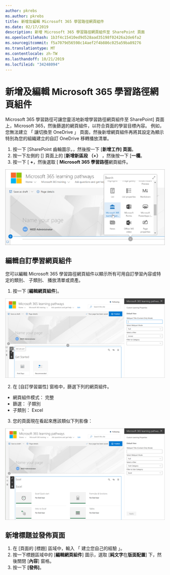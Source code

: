 ```yaml
---
author: pkrebs
ms.author: pkrebs
title: 新增及編輯 Microsoft 365 學習路徑網頁組件
ms.date: 02/17/2019
description: 新增 Microsoft 365 學習路徑網頁組件至 SharePoint 頁面
ms.openlocfilehash: 1b3f4c15410ed9d528aad35198f02426a2de6fa2
ms.sourcegitcommit: f5a7079d56598c14aef2f4b886c025a59ba89276
ms.translationtype: MT
ms.contentlocale: zh-TW
ms.lasthandoff: 10/21/2019
ms.locfileid: "34248094"
---
```

# <a name="add-and-edit-the-microsoft-365-learning-pathways-web-part"></a>新增及編輯 Microsoft 365 學習路徑網頁組件

Microsoft 365 學習路徑可讓您靈活地新增學習路徑網頁組件至 SharePoint] 頁面上，Microsoft 365，然後篩選的網頁組件，以符合頁面的學習目標內容。 例如，您無法建立 「 讓切換至 OneDrive 」 頁面，然後新增網頁組件再將其設定為顯示特別為您的組織建立的自訂 OneDrive 移轉播放清單。

1.  按一下 [SharePoint 齒輪圖示，，然後按一下 [**新增工作] 頁面**。
2.  按一下左側的 [] 頁面上的 [**新增新區段 （+）** ，然後按一下 [**一欄**。
3.  按一下 [ **+**，然後選取 [ **Microsoft 365 學習路徑**網頁組件。 

![cg webpartadd.png](media/cg-webpartadd.png)

## <a name="edit-the-custom-learning-web-part"></a>編輯自訂學習網頁組件
您可以編輯 Microsoft 365 學習路徑網頁組件以顯示所有可用自訂學習內容或特定的類別、 子類別、 播放清單或資產。 

1.  按一下 [**編輯網頁組件**]。

![cg webpartedit.png](media/cg-webpartedit.png)

2. 在 [自訂學習屬性] 窗格中，篩選下列的網頁組件。 

- 網頁組件模式： 完整
- 篩選： 子類別
- 子類別： Excel

3. 您的頁面現在看起來應該類似下列影像： 

![cg webpartfilter.png](media/cg-webpartfilter.png)

## <a name="add-a-title-and-publish-the-page"></a>新增標題並發佈頁面
1. 在 [頁面的 [標題] 區域中，輸入 「 建立您自己的經驗 」。
2. 按一下標題區域中的 [**編輯網頁組件**] 圖示，選取 [**純文字**在**版面配置**] 下，然後關閉 [**內容**] 窗格。
3. 按一下 **[發佈]**。
